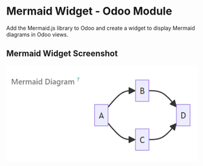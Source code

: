 # Mermaid Widget - Odoo Module

Add the Mermaid.js library to Odoo and create a widget to display Mermaid diagrams in Odoo views.

## Mermaid Widget Screenshot
![Mermaid Widget Screenshot](https://raw.githubusercontent.com/VictorHachard/odoo-modules/16.0/web_widget_mermaid/static/description/banner.png)

